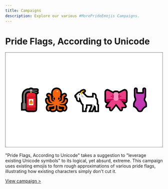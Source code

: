 ```yaml
---
title: Campaigns
description: Explore our various #MorePrideEmojis Campaigns.
---
```


# Pride Flags, According to Unicode

![A series of emojis, making up the colors of the lesbian pride flag.](/images/Flags/Large/prideflag_big_lesbianemoji.png)

"Pride Flags, According to Unicode" takes a suggestion to "leverage existing Unicode symbols" to its logical, yet absurd, extreme.  This campaign uses existing emojis to form rough approximations of various pride flags, illustrating how existing characters simply don't cut it.

[View campaign >](/flags/according-to-unicode.md)

